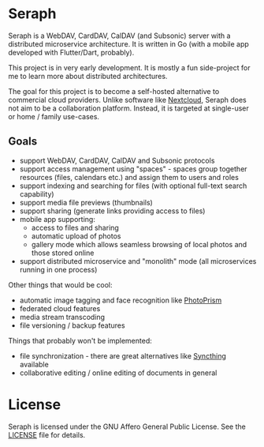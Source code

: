 # Seraph
Seraph is a WebDAV, CardDAV, CalDAV (and Subsonic) server with a distributed microservice architecture. It is written in Go (with a mobile app developed with Flutter/Dart, probably).

This project is in very early development. It is mostly a fun side-project for me to learn more about distributed architectures.

The goal for this project is to become a self-hosted alternative to commercial cloud providers. Unlike software like [Nextcloud](https://nextcloud.com/), Seraph does not aim to be a collaboration platform. Instead, it is targeted at single-user or home / family use-cases.

## Goals

- support WebDAV, CardDAV, CalDAV and Subsonic protocols
- support access management using "spaces" - spaces group together resources (files, calendars etc.) and assign them to users and roles
- support indexing and searching for files (with optional full-text search capability)
- support media file previews (thumbnails)
- support sharing (generate links providing access to files)
- mobile app supporting:
  - access to files and sharing
  - automatic upload of photos
  - gallery mode which allows seamless browsing of local photos and those stored online
- support distributed microservice and "monolith" mode (all microservices running in one process)

Other things that would be cool:
- automatic image tagging and face recognition like [PhotoPrism](https://www.photoprism.app/)
- federated cloud features
- media stream transcoding
- file versioning / backup features

Things that probably won't be implemented:
- file synchronization - there are great alternatives like [Syncthing](https://syncthing.net/) available
- collaborative editing / online editing of documents in general

# License
Seraph is licensed under the GNU Affero General Public License. See the [LICENSE](LICENSE) file for details.
